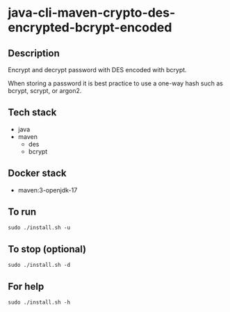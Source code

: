 # java-cli-maven-crypto-des-encrypted-bcrypt-encoded

## Description
Encrypt and decrypt password with DES
encoded with bcrypt.

When storing a password it is best practice
to use a one-way hash such as bcrypt, scrypt,
or argon2.

## Tech stack
- java
- maven
  - des
  - bcrypt

## Docker stack
- maven:3-openjdk-17

## To run
`sudo ./install.sh -u`

## To stop (optional)
`sudo ./install.sh -d`

## For help
`sudo ./install.sh -h`
